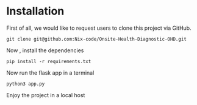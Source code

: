 # Installation

<p> First of all, we would like to request users to clone this project via GitHub. </p>

```git clone git@github.com:Nix-code/Onsite-Health-Diagnostic-OHD.git```


<p> Now , install the dependencies </p>

```pip install -r requirements.txt```
<p>Now run the flask app in a terminal </p>

```python3 app.py```

<p> Enjoy the project in a local host </p>